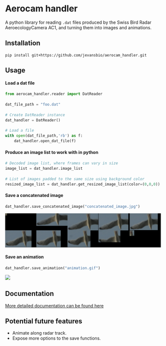 # Aerocam handler

A python library for reading `.dat` files produced by the Swiss Bird Radar AeroecologyCamera AC1, and turning them into images and animations.

## Installation
```shell
pip install git+https://github.com/jevansbio/aerocam_handler.git
```

## Usage
#### Load a dat file
```python
from aerocam_handler.reader import DatReader

dat_file_path = "foo.dat"

# Create DatReader instance
dat_handler = DatReader()

# Load a file
with open(dat_file_path,'rb') as f:
    dat_handler.open_dat_file(f)
```

#### Produce an image list to work with in python

```python
# Decoded image list, where frames can vary in size
image_list = dat_handler.image_list

# List of images padded to the same size using background color
resized_image_list = dat_handler.get_resized_image_list(color=(0,0,0))
```

#### Save a concatenated image
```python
dat_handler.save_concatenated_image("concatenated_image.jpg")
```
![Combined images](example_images/concatenated_image.jpg)
#### Save an animation
```python
dat_handler.save_animation("animation.gif")
```
<img src="example_images/animation.gif" height="200">

## Documentation
[More detailed documentation can be found here](index.html)

## Potential future features
- Animate along radar track.
- Expose more options to the save functions.

